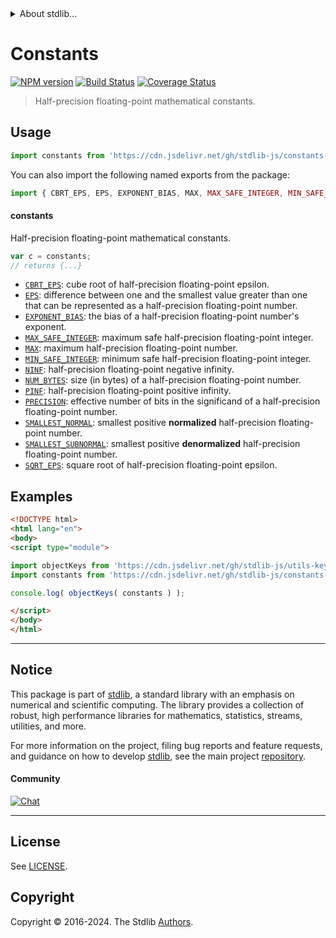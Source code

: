 <!--

@license Apache-2.0

Copyright (c) 2021 The Stdlib Authors.

Licensed under the Apache License, Version 2.0 (the "License");
you may not use this file except in compliance with the License.
You may obtain a copy of the License at

   http://www.apache.org/licenses/LICENSE-2.0

Unless required by applicable law or agreed to in writing, software
distributed under the License is distributed on an "AS IS" BASIS,
WITHOUT WARRANTIES OR CONDITIONS OF ANY KIND, either express or implied.
See the License for the specific language governing permissions and
limitations under the License.

-->


<details>
  <summary>
    About stdlib...
  </summary>
  <p>We believe in a future in which the web is a preferred environment for numerical computation. To help realize this future, we've built stdlib. stdlib is a standard library, with an emphasis on numerical and scientific computation, written in JavaScript (and C) for execution in browsers and in Node.js.</p>
  <p>The library is fully decomposable, being architected in such a way that you can swap out and mix and match APIs and functionality to cater to your exact preferences and use cases.</p>
  <p>When you use stdlib, you can be absolutely certain that you are using the most thorough, rigorous, well-written, studied, documented, tested, measured, and high-quality code out there.</p>
  <p>To join us in bringing numerical computing to the web, get started by checking us out on <a href="https://github.com/stdlib-js/stdlib">GitHub</a>, and please consider <a href="https://opencollective.com/stdlib">financially supporting stdlib</a>. We greatly appreciate your continued support!</p>
</details>

# Constants

[![NPM version][npm-image]][npm-url] [![Build Status][test-image]][test-url] [![Coverage Status][coverage-image]][coverage-url] <!-- [![dependencies][dependencies-image]][dependencies-url] -->

> Half-precision floating-point mathematical constants.



<section class="usage">

## Usage

```javascript
import constants from 'https://cdn.jsdelivr.net/gh/stdlib-js/constants-float16@esm/index.mjs';
```

You can also import the following named exports from the package:

```javascript
import { CBRT_EPS, EPS, EXPONENT_BIAS, MAX, MAX_SAFE_INTEGER, MIN_SAFE_INTEGER, NINF, NUM_BYTES, PINF, PRECISION, SMALLEST_NORMAL, SMALLEST_SUBNORMAL, SQRT_EPS } from 'https://cdn.jsdelivr.net/gh/stdlib-js/constants-float16@esm/index.mjs';
```

#### constants

Half-precision floating-point mathematical constants.

```javascript
var c = constants;
// returns {...}
```

<!-- <toc pattern="*" > -->

<div class="namespace-toc">

-   <span class="signature">[`CBRT_EPS`][@stdlib/constants/float16/cbrt-eps]</span><span class="delimiter">: </span><span class="description">cube root of half-precision floating-point epsilon.</span>
-   <span class="signature">[`EPS`][@stdlib/constants/float16/eps]</span><span class="delimiter">: </span><span class="description">difference between one and the smallest value greater than one that can be represented as a half-precision floating-point number.</span>
-   <span class="signature">[`EXPONENT_BIAS`][@stdlib/constants/float16/exponent-bias]</span><span class="delimiter">: </span><span class="description">the bias of a half-precision floating-point number's exponent.</span>
-   <span class="signature">[`MAX_SAFE_INTEGER`][@stdlib/constants/float16/max-safe-integer]</span><span class="delimiter">: </span><span class="description">maximum safe half-precision floating-point integer.</span>
-   <span class="signature">[`MAX`][@stdlib/constants/float16/max]</span><span class="delimiter">: </span><span class="description">maximum half-precision floating-point number.</span>
-   <span class="signature">[`MIN_SAFE_INTEGER`][@stdlib/constants/float16/min-safe-integer]</span><span class="delimiter">: </span><span class="description">minimum safe half-precision floating-point integer.</span>
-   <span class="signature">[`NINF`][@stdlib/constants/float16/ninf]</span><span class="delimiter">: </span><span class="description">half-precision floating-point negative infinity.</span>
-   <span class="signature">[`NUM_BYTES`][@stdlib/constants/float16/num-bytes]</span><span class="delimiter">: </span><span class="description">size (in bytes) of a half-precision floating-point number.</span>
-   <span class="signature">[`PINF`][@stdlib/constants/float16/pinf]</span><span class="delimiter">: </span><span class="description">half-precision floating-point positive infinity.</span>
-   <span class="signature">[`PRECISION`][@stdlib/constants/float16/precision]</span><span class="delimiter">: </span><span class="description">effective number of bits in the significand of a half-precision floating-point number.</span>
-   <span class="signature">[`SMALLEST_NORMAL`][@stdlib/constants/float16/smallest-normal]</span><span class="delimiter">: </span><span class="description">smallest positive **normalized** half-precision floating-point number.</span>
-   <span class="signature">[`SMALLEST_SUBNORMAL`][@stdlib/constants/float16/smallest-subnormal]</span><span class="delimiter">: </span><span class="description">smallest positive **denormalized** half-precision floating-point number.</span>
-   <span class="signature">[`SQRT_EPS`][@stdlib/constants/float16/sqrt-eps]</span><span class="delimiter">: </span><span class="description">square root of half-precision floating-point epsilon.</span>

</div>

<!-- </toc> -->

</section>

<!-- /.usage -->

<section class="examples">

## Examples

<!-- TODO: better examples -->

<!-- eslint no-undef: "error" -->

```html
<!DOCTYPE html>
<html lang="en">
<body>
<script type="module">

import objectKeys from 'https://cdn.jsdelivr.net/gh/stdlib-js/utils-keys@esm/index.mjs';
import constants from 'https://cdn.jsdelivr.net/gh/stdlib-js/constants-float16@esm/index.mjs';

console.log( objectKeys( constants ) );

</script>
</body>
</html>
```

</section>

<!-- /.examples -->

<!-- Section for related `stdlib` packages. Do not manually edit this section, as it is automatically populated. -->

<section class="related">

</section>

<!-- /.related -->

<!-- Section for all links. Make sure to keep an empty line after the `section` element and another before the `/section` close. -->


<section class="main-repo" >

* * *

## Notice

This package is part of [stdlib][stdlib], a standard library with an emphasis on numerical and scientific computing. The library provides a collection of robust, high performance libraries for mathematics, statistics, streams, utilities, and more.

For more information on the project, filing bug reports and feature requests, and guidance on how to develop [stdlib][stdlib], see the main project [repository][stdlib].

#### Community

[![Chat][chat-image]][chat-url]

---

## License

See [LICENSE][stdlib-license].


## Copyright

Copyright &copy; 2016-2024. The Stdlib [Authors][stdlib-authors].

</section>

<!-- /.stdlib -->

<!-- Section for all links. Make sure to keep an empty line after the `section` element and another before the `/section` close. -->

<section class="links">

[npm-image]: http://img.shields.io/npm/v/@stdlib/constants-float16.svg
[npm-url]: https://npmjs.org/package/@stdlib/constants-float16

[test-image]: https://github.com/stdlib-js/constants-float16/actions/workflows/test.yml/badge.svg?branch=v0.2.1
[test-url]: https://github.com/stdlib-js/constants-float16/actions/workflows/test.yml?query=branch:v0.2.1

[coverage-image]: https://img.shields.io/codecov/c/github/stdlib-js/constants-float16/main.svg
[coverage-url]: https://codecov.io/github/stdlib-js/constants-float16?branch=main

<!--

[dependencies-image]: https://img.shields.io/david/stdlib-js/constants-float16.svg
[dependencies-url]: https://david-dm.org/stdlib-js/constants-float16/main

-->

[chat-image]: https://img.shields.io/gitter/room/stdlib-js/stdlib.svg
[chat-url]: https://app.gitter.im/#/room/#stdlib-js_stdlib:gitter.im

[stdlib]: https://github.com/stdlib-js/stdlib

[stdlib-authors]: https://github.com/stdlib-js/stdlib/graphs/contributors

[umd]: https://github.com/umdjs/umd
[es-module]: https://developer.mozilla.org/en-US/docs/Web/JavaScript/Guide/Modules

[deno-url]: https://github.com/stdlib-js/constants-float16/tree/deno
[deno-readme]: https://github.com/stdlib-js/constants-float16/blob/deno/README.md
[umd-url]: https://github.com/stdlib-js/constants-float16/tree/umd
[umd-readme]: https://github.com/stdlib-js/constants-float16/blob/umd/README.md
[esm-url]: https://github.com/stdlib-js/constants-float16/tree/esm
[esm-readme]: https://github.com/stdlib-js/constants-float16/blob/esm/README.md
[branches-url]: https://github.com/stdlib-js/constants-float16/blob/main/branches.md

[stdlib-license]: https://raw.githubusercontent.com/stdlib-js/constants-float16/main/LICENSE

<!-- <toc-links> -->

[@stdlib/constants/float16/cbrt-eps]: https://github.com/stdlib-js/constants-float16-cbrt-eps/tree/esm

[@stdlib/constants/float16/eps]: https://github.com/stdlib-js/constants-float16-eps/tree/esm

[@stdlib/constants/float16/exponent-bias]: https://github.com/stdlib-js/constants-float16-exponent-bias/tree/esm

[@stdlib/constants/float16/max-safe-integer]: https://github.com/stdlib-js/constants-float16-max-safe-integer/tree/esm

[@stdlib/constants/float16/max]: https://github.com/stdlib-js/constants-float16-max/tree/esm

[@stdlib/constants/float16/min-safe-integer]: https://github.com/stdlib-js/constants-float16-min-safe-integer/tree/esm

[@stdlib/constants/float16/ninf]: https://github.com/stdlib-js/constants-float16-ninf/tree/esm

[@stdlib/constants/float16/num-bytes]: https://github.com/stdlib-js/constants-float16-num-bytes/tree/esm

[@stdlib/constants/float16/pinf]: https://github.com/stdlib-js/constants-float16-pinf/tree/esm

[@stdlib/constants/float16/precision]: https://github.com/stdlib-js/constants-float16-precision/tree/esm

[@stdlib/constants/float16/smallest-normal]: https://github.com/stdlib-js/constants-float16-smallest-normal/tree/esm

[@stdlib/constants/float16/smallest-subnormal]: https://github.com/stdlib-js/constants-float16-smallest-subnormal/tree/esm

[@stdlib/constants/float16/sqrt-eps]: https://github.com/stdlib-js/constants-float16-sqrt-eps/tree/esm

<!-- </toc-links> -->

</section>

<!-- /.links -->
